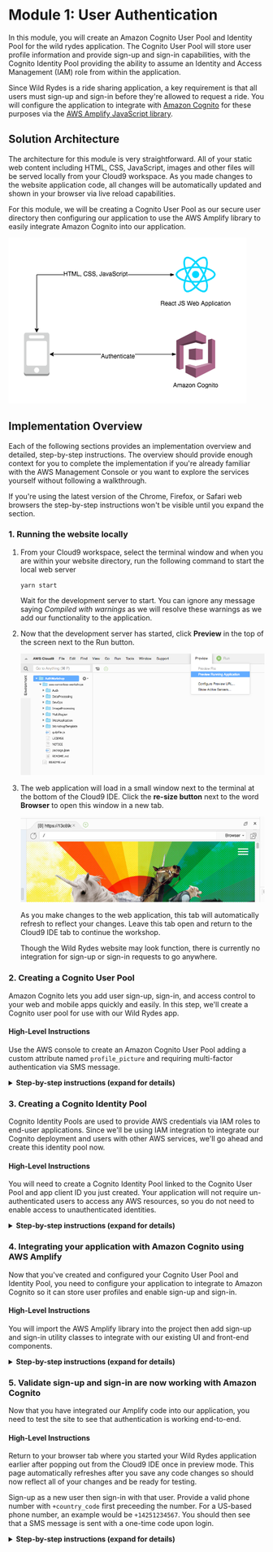 # Module 1: User Authentication

In this module, you will create an Amazon Cognito User Pool and Identity Pool for the wild rydes application.
The Cognito User Pool will store user profile information and provide sign-up and sign-in capabilities, with the Cognito Identity Pool providing the ability to assume an Identity and Access Management (IAM) role from within the application.

Since Wild Rydes is a ride sharing application, a key requirement is that all users must sign-up and sign-in before they're allowed to request a ride. You will configure the application to integrate with [Amazon Cognito](https://aws.amazon.com/cognito/) for these purposes via the [AWS Amplify JavaScript library](https://aws-amplify.github.io/).

## Solution Architecture

The architecture for this module is very straightforward. All of your static web content including HTML, CSS, JavaScript, images and other files will be served locally from your Cloud9 workspace. As you made changes to the website application code, all changes will be automatically updated and shown in your browser via live reload capabilities.

For this module, we will be creating a Cognito User Pool as our secure user directory then configuring our application to use the AWS Amplify library to easily integrate Amazon Cognito into our application.

![Website architecture](../images/wildrydes-module1-architecture.png)

## Implementation Overview

Each of the following sections provides an implementation overview and detailed, step-by-step instructions. The overview should provide enough context for you to complete the implementation if you're already familiar with the AWS Management Console or you want to explore the services yourself without following a walkthrough.

If you're using the latest version of the Chrome, Firefox, or Safari web browsers the step-by-step instructions won't be visible until you expand the section.

### 1. Running the website locally

1. From your Cloud9 workspace, select the terminal window and when you are within your website directory, run the following command to start the local web server 

    ```console
    yarn start
    ```

    Wait for the development server to start. You can ignore any message saying *Compiled with warnings* as we will resolve these warnings as we add our functionality to the application.


2. Now that the development server has started, click **Preview** in the top of the screen next to the Run button.

    ![Cloud9 Preview](../images/cloud9-local-preview.png)  

3. The web application will load in a small window next to the terminal at the bottom of the Cloud9 IDE. Click the **re-size button** next to the word **Browser** to open this window in a new tab.

    ![Cloud9 Preview Re-size](../images/cloud9-resize-live-preview.png)   

   As you make changes to the web application, this tab will automatically refresh to reflect your changes. Leave this tab open and return to the Cloud9 IDE tab to continue the workshop.

   Though the Wild Rydes website may look function, there is currently no integration for sign-up or sign-in requests to go anywhere.

### 2. Creating a Cognito User Pool

Amazon Cognito lets you add user sign-up, sign-in, and access control to your web and mobile apps quickly and easily. In this step, we'll create a Cognito user pool for use with our Wild Rydes app.

#### High-Level Instructions

Use the AWS console to create an Amazon Cognito User Pool adding a custom attribute named `profile_picture` and requiring multi-factor authentication via SMS message.

<details>
<summary><strong>Step-by-step instructions (expand for details)</strong></summary><p>

1. In the AWS Management Console choose **Services** then select **Cognito** under Security, Identity, and Compliance.

1. Choose your desired **Region** in top-right of the console if not already chosen.

1. Choose **Manage User Pools**.

1. Choose **Create a User Pool** in the top right of the console.

1. Provide a name for your user pool such as `wild-rydes`.

1. Choose **Step through settings** to configure our user pool options.

![User Pool Setup Step 1](../images/cognito-userpool-setup-step1.png)

1. Leave **Username** checked, but additionally select *Also allow sign in with verified email address* and *Also allow sign in with verified phone number*.

1. At the bottom of the screen, choose **Add custom attribute** and add a string attribute named `profile_picture`. Leave the attribute set as mutable with a max length of 256 characters.

![User Pool Setup Step 2](../images/cognito-userpool-setup-step2.png)

1. Choose **Next**.

1. Leave password policies and user sign up settings set to default settings and choose **Next**.

![User Pool Setup Step 3](../images/cognito-userpool-setup-step3.png)

1. Choose to set MFA as **Required** as we want to enforce additional security in our application.

1. Choose to enable SMS text message as the second factor authentication option.

1. Choose to require validation of email and phone numbers both.

![User Pool Setup Step 4](../images/cognito-userpool-setup-step4.png)

1. Choose **Create role** to create an IAM role with the default name to allow Cognito to send SMS messages on your behalf.

1. Choose **Next step**.

1. Leave all message defaults as-is and choose **Next step**.

1. Skip adding any tags and click **Next step**.

1. Choose **No** to not remember your user's devices then click **Next step**.

![User Pool Setup Step 5](../images/cognito-userpool-setup-step5.png)

1. Choose **Add an app client**

1. Input `wild-rydes-web-app` as the app client name

1. Uncheck **Generate client secret**. Client secrets are used for server-side applications authentication and are not needed for JavaScript applications.

![User Pool Setup Step 6](../images/cognito-userpool-setup-step6.png)

1. Choose **Next step**.

1. Leavea all Lambda trigger settings set to **none**. These trigger settings allow you to extend the out-of-the-box sign-up and sign-in flows with your own custom logic, but we will not be using this feature in this workshop.

1. Choose **Next step**.

1. Review summary of all provided settings for accuracy then choose **Create pool**.

1. Create a new editor tab within Cloud9 and copy/paste your new User pool's Pool Id and Pool ARN to the scratchpad tab. You will be using these values later on.

1. Click **App clients** in the left-hand nav menu under *General Settings*

1. Copy/paste your app client's ID to the scratchpad editor tab within Cloud9 for later reference.

</p></details>

### 3. Creating a Cognito Identity Pool

Cognito Identity Pools are used to provide AWS credentials via IAM roles to end-user applications. Since we'll be using IAM integration to integrate our Cognito deployment and users with other AWS services, we'll go ahead and create this identity pool now.

#### High-Level Instructions

You will need to create a Cognito Identity Pool linked to the Cognito User Pool and app client ID you just created. Your application will not require un-authenticated users to access any AWS resources, so you do not need to enable access to unauthenticated identities. 

<details>
<summary><strong>Step-by-step instructions (expand for details)</strong></summary><p>

1. In the Cognito console, choose **Federated Identities** in the header bar to switch to the console for Cognito Federated Identities.

1. Choose **Create new Identity pool**.

1. Input `wildrydes_identity_pool` as the Identity pool name.

1. Under Authentication providers, within the Cognito tab, input the User Pool ID and App client Id you copied previously to the scratchpad.

![Identity Pool Setup Step 1](../images/cognito-identitypool-setup-step1.png)

1. Choose **Create Pool**.

1. Choose **Allow** to allow Cognito Identity Pools to setup IAM roles for your application's users. Permissions and settings of these roles can be customized later.

1. Copy/paste the **Identity Pool ID** from the code sample within the Get AWS Credentials section into your Cloud9 scatchpad editor tab.

</p></details>

### 4. Integrating your application with Amazon Cognito using AWS Amplify

Now that you've created and configured your Cognito User Pool and Identity Pool, you need to configure your application to integrate to Amazon Cognito so it can store user profiles and enable sign-up and sign-in.

#### High-Level Instructions

You will import the AWS Amplify library into the project then add sign-up and sign-in utility classes to integrate with our existing UI and front-end components.

<details>
<summary><strong>Step-by-step instructions (expand for details)</strong></summary><p>

1. Before using any AWS Amplify modules, we first need to configure Amplify to use our newly created Cognito resources by updating `/website/src/amplify-config.js`.

1. After opening this file in your Cloud9 IDE editor, find an replace the following parameters with values from your previous scratchpad:
- `identityPoolId`
- `region`
- `userPoolId`
- `userPoolWebClientId`

1. Before using any AWS Amplify modules, we first need to configure Amplify to use our AWS environment configuration stored in `/website/src/amplify-config.js`.

    Edit the `src/index.js` file to add the following lines to the top of the file (below all the other imports) to configure Amplify then save your changes:

    ```
    import Amplify from 'aws-amplify';
    import awsConfig from './amplify-config';

    Amplify.configure(awsConfig);
    ```

1. Now that we've imported the Amplify and configured the Amplify library, we need to update our application's code to sign-up users using Amplify and Cognito User Pools by finding and replacing the following methods within the `/website/src/auth/SignUp.js` file with the code below then save your changes.

    ```
    async onSubmitForm(e) {
        e.preventDefault();
        try {
        const params = {
            username: this.state.email.replace(/[@.]/g, '|'),
            password: this.state.password,
            attributes: {
            email: this.state.email,
            phone_number: this.state.phone
            },
            validationData: []
        };
        const data = await Auth.signUp(params);
        console.log(data);
        this.setState({ stage: 1 });
        } catch (err) {
        alert(err.message);
        console.error("Exception from Auth.signUp: ", err);
        this.setState({ stage: 0, email: '', password: '', confirm: '' });
        }
    }

    async onSubmitVerification(e) {
        e.preventDefault();
        try {
        const data = await Auth.confirmSignUp(
            this.state.email.replace(/[@.]/g, '|'),
            this.state.code
        );
        console.log(data);
        // Go to the sign in page
        this.props.history.replace('/signin');
        } catch (err) {
        alert(err.message);
        console.error("Exception from Auth.confirmSignUp: ", err);
        this.setState({ stage: 0, email: '', password: '', confirm: '', code: '' });
        }
    }
    ```

1. You additionally need to integrate the sign-in capability to use AWS Amplify and Cognito by finding and replacing the following methods within the `/website/src/auth/SignIn.js` file with the code below then save your changes.

    ```
    async onSubmitForm(e) {
        e.preventDefault();
        try {
            const userObject = await Auth.signIn(
                this.state.email.replace(/[@.]/g, '|'),
                this.state.password
            );
            // console.log('Cognito User Object:', userObject);
            this.setState({ userObject, stage: 1 });
        } catch (err) {
            alert(err.message);
            console.error('Auth.signIn(): ', err);
        }
    }

    async onSubmitVerification(e) {
        e.preventDefault();
        try {
            const data = await Auth.confirmSignIn(
                this.state.userObject,
                this.state.code
            );
            console.log('Cognito User Data:', data);
            const session = await Auth.currentSession();
            // console.log('Cognito User Access Token:', session.getAccessToken().getJwtToken());
            console.log('Cognito User Identity Token:', session.getIdToken().getJwtToken());
            // console.log('Cognito User Refresh Token', session.getRefreshToken().getToken());
            this.setState({ stage: 0, email: '', password: '', code: '' });
            this.props.history.replace('/app');
        } catch (err) {
            alert(err.message);
            console.error('Auth.confirmSignIn(): ', err);
        }
    }
    ```

1. Finally, we need to ensure our application evaluates the user's authenticated state. You will need to make a final edit to the route configuration in `/website/src/index.js` so that the current authentication is read from local storage, then adjust the routing based on authentication.

    Open `/website/src/index.js` in your Cloud9 IDE and find and replace the following code to evaluate whether a user is authenticated via Amplify.

    ```
    const isAuthenticated = () => Amplify.Auth.user !== null;
    ```

</p></details>

### 5. Validate sign-up and sign-in are now working with Amazon Cognito

Now that you have integrated our Amplify code into our application, you need to test the site to see that authentication is working end-to-end.

#### High-Level Instructions

Return to your browser tab where you started your Wild Rydes application earlier after popping out from the Cloud9 IDE once in preview mode. This page automatically refreshes after you save any code changes so should now reflect all of your changes and be ready for testing.

Sign-up as a new user then sign-in with that user. Provide a valid phone number with `+country_code` first preceeding the number. For a US-based phone number, an example would be `+14251234567`. You should then see that a SMS message is sent with a one-time code upon login.

<details>
<summary><strong>Step-by-step instructions (expand for details)</strong></summary><p>

1. Visit `/register` path of your Cloud9's website to go to the registration page.

1. Input your e-mail address, phone number with `+country_code` first preceeding the number, as well as your password twice. For a US-based phone number, an example would be `+14251234567`.

1. Choose **Let's Ryde** to submit registration.

1. On the verify e-mail screen, enter the SMS one-time code sent to your phone number provided then choose **Verify**.

1. Assuming no errors were encountered, you will be redirected to the Sign-in screen. Now, re-enter the same e-mail address and password you chose at registration.

1. When prompted for an MFA code, check your phone entered previously for an SMS message. Enter your **SMS MFA code** at the verification code prompt then choose **Verify**.

1. If the page then loads a map, sign-in was successful and you may proceed to the next module, [Serverless API Auth](../2_ServerlessAPI).

</p></details>